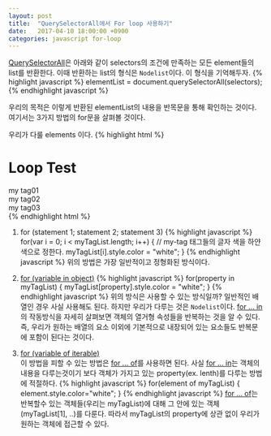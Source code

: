 ```yaml
---
layout: post
title:  "QuerySelectorAll에서 For loop 사용하기"
date:   2017-04-10 18:00:00 +0900
categories: javascript for-loop
---
```


[QuerySelectorAll][1]은 아래와 같이 selectors의 조건에 만족하는 모든 element들의 list를 반환한다.
이때 반환하는 list의 형식은 `Nodelist`이다. 이 형식을 기억해두자.
{% highlight javascript %}
elementList = document.querySelectorAll(selectors);
{% endhighlight javascript %}

우리의 목적은 이렇게 반환된 elementList의 내용을 반목문을 통해 확인하는 것이다. 여기서는 3가지 방법의 for문을 살펴볼 것이다.

우리가 다룰 elements 이다.
{% highlight html %}
<h1>Loop Test</h1>
<div class="my-tag">my tag01</div>
<div class="my-tag">my tag02</div>
<div class="my-tag">my tag03</div>
{% endhighlight html %}

1) for (statement 1; statement 2; statement 3)
{% highlight javascript %}
for(var i = 0; i < myTagList.length; i++) {
    // my-tag 태그들의 글자 색을 하얀색으로 정한다.
    myTagList[i].style.color = "white";
}
{% endhighlight javascript %}
위의 방법은 가장 일반적이고 정형화된 방식이다.

2) [for (variable in object)][2]
{% highlight javascript %}
for(property in myTagList) {
    myTagList[property].style.color = "white";
}
{% endhighlight javascript %}
위의 방식은 사용할 수 있는 방식일까?
일반적인 배열인 경우 사실 사용해도 된다. 하지만 우리가 다루는 것은 `Nodelist`이다.
[for ... in][2] 의 작동방식을 자세히 살펴보면 객체의 열거형 속성들을 반복하는 것을 알 수 있다.
즉, 우리가 원하는 배열의 요소 이외에 기본적으로 내장되어 있는 요소들도 반복문에 포함이 된다는 것이다.

3) [for (variable of iterable)][3]<br>
이 방법을 피할 수 있는 방법은 [for ... of][3]를 사용하면 된다. 사실 [for ... in][2]는 객체의 내용을 다루는것이기 보다 객체가 가지고 있는 property(ex. lenth)를 다루는 방법에 적절하다.
{% highlight javascript %}
for(element of myTagList) {
    element.style.color="white";
}
{% endhighlight javascript %}
[for ... of][3]는 반복할수 있는 객체들(우리는 myTagList)에 대해 그 안에 있는 객체(myTagList\[1], ..)를 다룬다. 따라서 myTagList의 property에 상관 없이 우리가 원하는 객체에 접근할 수 있다.




[1]: https://developer.mozilla.org/en-US/docs/Web/API/Document/querySelectorAll
[2]: https://developer.mozilla.org/en-US/docs/Web/JavaScript/Reference/Statements/for...of
[3]: https://developer.mozilla.org/en-US/docs/Web/JavaScript/Reference/Statements/for...in
